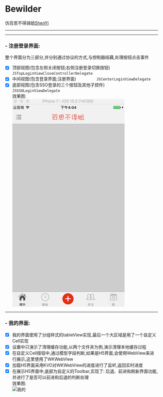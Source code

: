 # Bewilder
仿百思不得骑姐[ShenYj](https://github.com/ShenYj)
<hr>

------
### - 注册登录界面:

整个界面分为三部分,并分别通过协议的方式,与控制器结藕,处理按钮点击事件
- [x] 顶部视图(包含左侧关闭按钮;右侧注册登录切换按钮)   `JSTopLoginViewCloseControllerDelegate`
- [x] 中间视图(包含登录界面;注册界面)                 `JSCenterLoginViewDelegate`
- [x] 底部视图(包含SSO登录的三个按钮及其他子控件)       `JSSSOLoginViewDelegate`
<br>效果图:<br>
![注册登录](https://github.com/ShenYj/Bewilder/blob/master/01-关注:登录注册界面.gif?raw=true)

-------
### - 我的界面:
- [x] 我的界面使用了分组样式的tableView实现,最后一个大区域是用了一个自定义Cell实现
- [x] 设置中只演示了清理缓存功能,以两个文件夹为例,演示清理本地缓存过程
- [x] 在自定义Cell按钮中,通过模型字段判断,如果是H5界面,会使用WebView来进行展示,这里使用了WKWebView
- [x] 加载H5界面采用KVO对WKWebView的进度进行了监听,返回实时进度
- [x] 在展示H5界面中,底部为自定义的Toolbar,实现了: 后退、前进和刷新界面功能,并进行了是否可以前进和后退的判断处理
<br>效果图:<br>
![我的](https://github.com/ShenYj/Bewilder/blob/master/02-我的_设置_H5展示.gif.gif?raw=true)
